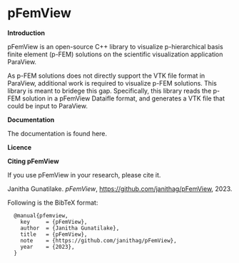 # pFemView

**Introduction**

pFemView is an open-source C++ library to visualize p-hierarchical basis finite element (p-FEM) solutions on the scientific visualization application ParaView.

As p-FEM solutions does not directly support the VTK file format in ParaView, additional work is required to visualize p-FEM solutions.
This library is meant to bridege this gap. Specifically, this library reads the p-FEM solution in a pFemView Dataifle format, and 
generates a VTK file that could be input to ParaView.

**Documentation**

The documentation is found here.

**Licence**

**Citing pFemView**

If you use pFemView in your research, please cite it.  

Janitha Gunatilake. *pFemView*, https://github.com/janithag/pFemView, 2023. 

Following is the BibTeX format:
```
  @manual{pfemview,
    key     = {pFemView},
    author  = {Janitha Gunatilake},
    title   = {pFemView},
    note    = {https://github.com/janithag/pFemView},
    year    = {2023},
  }
```

